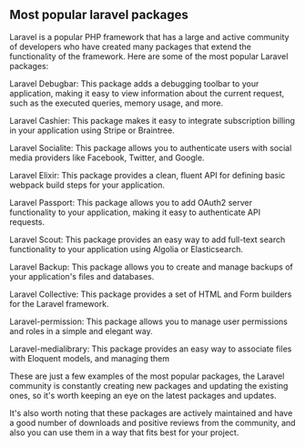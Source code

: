 
## Most popular laravel packages 
Laravel is a popular PHP framework that has a large and active community of developers who have created many packages that extend the functionality of the framework. Here are some of the most popular Laravel packages:

Laravel Debugbar: This package adds a debugging toolbar to your application, making it easy to view information about the current request, such as the executed queries, memory usage, and more.

Laravel Cashier: This package makes it easy to integrate subscription billing in your application using Stripe or Braintree.

Laravel Socialite: This package allows you to authenticate users with social media providers like Facebook, Twitter, and Google.

Laravel Elixir: This package provides a clean, fluent API for defining basic webpack build steps for your application.

Laravel Passport: This package allows you to add OAuth2 server functionality to your application, making it easy to authenticate API requests.

Laravel Scout: This package provides an easy way to add full-text search functionality to your application using Algolia or Elasticsearch.

Laravel Backup: This package allows you to create and manage backups of your application's files and databases.

Laravel Collective: This package provides a set of HTML and Form builders for the Laravel framework.

Laravel-permission: This package allows you to manage user permissions and roles in a simple and elegant way.

Laravel-medialibrary: This package provides an easy way to associate files with Eloquent models, and managing them

These are just a few examples of the most popular packages, the Laravel community is constantly creating new packages and updating the existing ones, so it's worth keeping an eye on the latest packages and updates.

It's also worth noting that these packages are actively maintained and have a good number of downloads and positive reviews from the community, and also you can use them in a way that fits best for your project.
